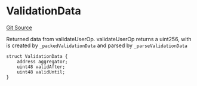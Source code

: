 # ValidationData
[Git Source](https://github.com/TrueWallet/contracts/blob/843930f01013ad22976a2d653f9d67aaa82d54f4/src/helper/Helpers.sol)

Returned data from validateUserOp.
validateUserOp returns a uint256, with is created by `_packedValidationData` and parsed by `_parseValidationData`


```solidity
struct ValidationData {
    address aggregator;
    uint48 validAfter;
    uint48 validUntil;
}
```

